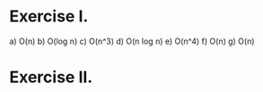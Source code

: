 # Exercise I.

a) O(n)
b) O(log n)
c) O(n^3)
d) O(n log n)
e) O(n^4)
f) O(n)
g) O(n)

# Exercise II.


